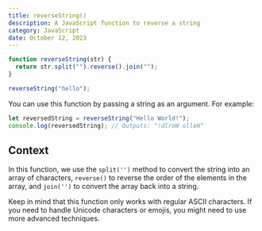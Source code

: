 ```yaml
---
title: reverseString()
description: A JavaScript function to reverse a string
category: JavaScript
date: October 12, 2023
---
```


```javascript
function reverseString(str) {
  return str.split("").reverse().join("");
}

reverseString("hello");
```

You can use this function by passing a string as an argument. For example:

```javascript
let reversedString = reverseString("Hello World!");
console.log(reversedString); // Outputs: "!dlroW olleH"
```

## Context

In this function, we use the `split('')` method to convert the string into an array of characters, `reverse()` to reverse the order of the elements in the array, and `join('')` to convert the array back into a string.

Keep in mind that this function only works with regular ASCII characters. If you need to handle Unicode characters or emojis, you might need to use more advanced techniques.
